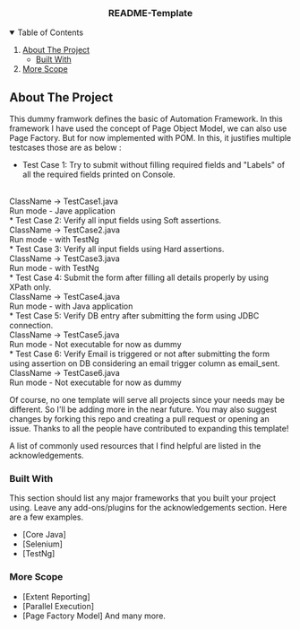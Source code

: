 <!-- PROJECT LOGO -->
<br />
<p align="center">
  <h3 align="center">README-Template</h3>
</p>



<!-- TABLE OF CONTENTS -->
<details open="open">
  <summary>Table of Contents</summary>
  <ol>
    <li>
      <a href="#about-the-project">About The Project</a>
      <ul>
        <li><a href="#built-with">Built With</a></li>
      </ul>
    </li>
    <li>
      <a href="#More-Scope">More Scope</a>
    </li>
  </ol>
</details>



<!-- ABOUT THE PROJECT -->
## About The Project
This dummy framwork defines the basic of Automation Framework. In this framework I have used the concept of Page Object Model, we can also use Page Factory. But for now implemented with POM.
In this, it justifies multiple testcases those are as below :
* Test Case 1: Try to submit without filling required fields and "Labels" of all the required fields printed on Console. 
<br />
ClassName -> TestCase1.java
<br />
Run mode - Jave application
<br />
* Test Case 2: Verify all input fields using Soft assertions. 
<br />
ClassName -> TestCase2.java
<br />
Run mode - with TestNg 
<br />
* Test Case 3: Verify all input fields using Hard assertions.
<br />
ClassName -> TestCase3.java
<br />
Run mode - with TestNg
<br />
* Test Case 4: Submit the form after filling all details properly by using XPath only. 
<br />
ClassName -> TestCase4.java
<br />
Run mode - with Java application
<br />
* Test Case 5: Verify DB entry after submitting the form using JDBC connection.
<br />
ClassName -> TestCase5.java
<br />
Run mode - Not executable for now as dummy 
<br />
* Test Case 6: Verify Email is triggered or not after submitting the form using assertion on DB considering an email trigger column as email_sent.  
<br />
ClassName -> TestCase6.java
<br />
Run mode - Not executable for now as dummy
<br />


Of course, no one template will serve all projects since your needs may be different. So I'll be adding more in the near future. You may also suggest changes by forking this repo and creating a pull request or opening an issue. Thanks to all the people have contributed to expanding this template!

A list of commonly used resources that I find helpful are listed in the acknowledgements.

### Built With

This section should list any major frameworks that you built your project using. Leave any add-ons/plugins for the acknowledgements section. Here are a few examples.
* [Core Java]
* [Selenium]
* [TestNg]

### More Scope
* [Extent Reporting]
* [Parallel Execution]
* [Page Factory Model]
And many more.

